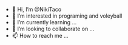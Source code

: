 - 👋 Hi, I’m @NikiTaco
- 👀 I’m interested in programing and voleyball
- 🌱 I’m currently learning ...
- 💞️ I’m looking to collaborate on ...
- 📫 How to reach me ...

<!---
NikiTaco/NikiTaco is a ✨ special ✨ repository because its `README.md` (this file) appears on your GitHub profile.
You can click the Preview link to take a look at your changes.
--->
